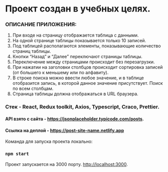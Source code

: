 # Проект создан в учебных целях.

### ОПИСАНИЕ ПРИЛОЖЕНИЯ:
1. При входе на страницу отображается таблица с данными.
2. На одной странице таблицы показывается только 10 записей.
3. Под таблицей располагаются элементы, показывающие количество страниц таблицы.
4. Кнопки “Назад” и “Далее” переключают страницы таблицы.
5. Переключение между страницами происходит без перезагрузки.
6. При нажатии на заголовки столбцов происходит сортировка записей (от большего к меньшему или по алфавиту).
7. В строке поиска можно ввести любое значение, и в таблице отобразится запись, в которой данное значение присутствует. Поиск по всем столбцам.
8. Страница таблицы должна отображаться в URL браузера.


### Стек - React, Redux toolkit, Axios, Typescript, Craco, Prettier.
#### API взято с сайта - https://jsonplaceholder.typicode.com/posts.

#### Ссылка на деплой - https://post-site-name.netlify.app

Команда для запуска проекта локально:

### `npm start`

Проект запускается на 3000 порту.
[http://localhost:3000](http://localhost:3000).
